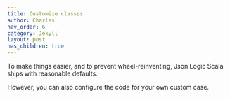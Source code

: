```yaml
---
title: Customize classes
author: Charles
nav_order: 6
category: Jekyll
layout: post
has_children: true
---
```


To make things easier, and to prevent wheel-reinventing, Json Logic Scala
ships with reasonable defaults.

However, you can also configure the code for your own custom case.
